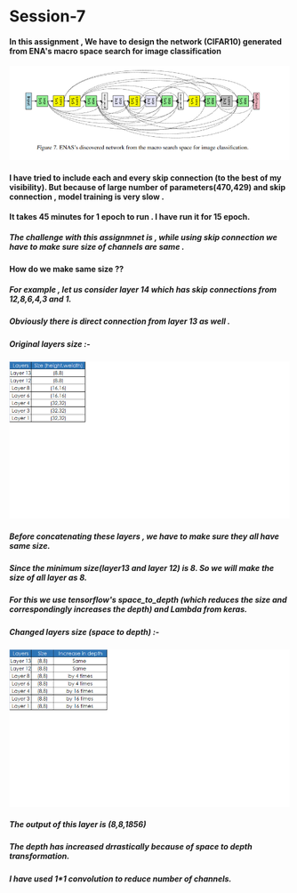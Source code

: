 # Session-7

#### In this assignment , We have to design the network (CIFAR10) generated from ENA's macro space search for image classification

![alt text](https://github.com/rp8081/Session-7/blob/master/enasdiscoverednetwork.png)

#### I have tried to include each and every skip connection (to the best of my visibility). But because of large number of parameters(470,429)  and skip connection , model training is very slow .  						

####  It takes 45 minutes for 1 epoch to run	. I have run it for 15 epoch.

##### The challenge with this assignmnet is , while using skip connection we have to make sure size of channels are same .		
#### How do we make same size ??								
##### For example , let us consider layer 14 which has skip connections from 12,8,6,4,3 and 1.						
##### Obviously there is direct connection from layer 13 as well .			

##### Original layers size :- 
![alt text](https://github.com/rp8081/Session-7/blob/master/table1.png)
##### Before concatenating  these layers ,  we have to make sure they all have same size. 	
##### Since the minimum size(layer13 and layer 12) is 8. So we will make the size of all layer as 8.	
##### For this we use tensorflow's space_to_depth (which reduces the size and correspondingly increases the depth) and Lambda from keras.

##### Changed layers size (space to depth) :- 
![alt text](https://github.com/rp8081/Session-7/blob/master/table2.png)
##### The output of this  layer  is (8,8,1856) 				
##### The depth has increased drrastically because of space to depth transformation.							
##### I have used 1*1 convolution to reduce number of channels.				
		
				





